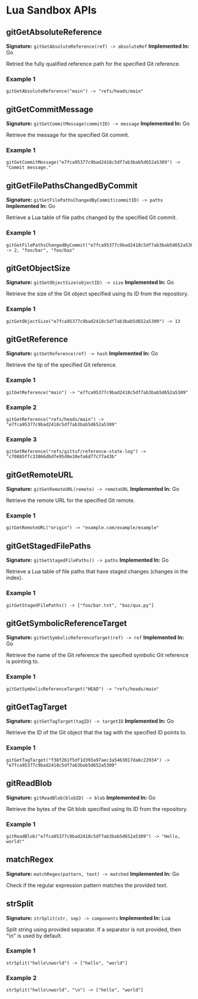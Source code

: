 # Lua Sandbox APIs

## gitGetAbsoluteReference

**Signature:** `gitGetAbsoluteReference(ref) -> absoluteRef`
**Implemented In:** Go

Retried the fully qualified reference path for the specified Git reference.

### Example 1

```
gitGetAbsoluteReference("main") -> "refs/heads/main"
```

## gitGetCommitMessage

**Signature:** `gitGetCommitMessage(commitID) -> message`
**Implemented In:** Go

Retrieve the message for the specified Git commit.

### Example 1

```
gitGetCommitMessage("e7fca95377c9bad2418c5df7ab3bab5d652a5309") -> "Commit message."
```

## gitGetFilePathsChangedByCommit

**Signature:** `gitGetFilePathsChangedByCommit(commitID) -> paths`
**Implemented In:** Go

Retrieve a Lua table of file paths changed by the specified Git commit.

### Example 1

```
gitGetFilePathsChangedByCommit("e7fca95377c9bad2418c5df7ab3bab5d652a5309") -> 2, "foo/bar", "foo/baz"
```

## gitGetObjectSize

**Signature:** `gitGetObjectSize(objectID) -> size`
**Implemented In:** Go

Retrieve the size of the Git object specified using its ID from the repository.

### Example 1

```
gitGetObjectSize("e7fca95377c9bad2418c5df7ab3bab5d652a5309") -> 13
```

## gitGetReference

**Signature:** `gitGetReference(ref) -> hash`
**Implemented In:** Go

Retrieve the tip of the specified Git reference.

### Example 1

```
gitGetReference("main") -> "e7fca95377c9bad2418c5df7ab3bab5d652a5309"
```

### Example 2

```
gitGetReference("refs/heads/main") -> "e7fca95377c9bad2418c5df7ab3bab5d652a5309"
```

### Example 3

```
gitGetReference("refs/gittuf/reference-state-log") -> "c70885ffc33866dbdfe95d0e10efa6d77c77a43b"
```

## gitGetRemoteURL

**Signature:** `gitGetRemoteURL(remote) -> remoteURL`
**Implemented In:** Go

Retrieve the remote URL for the specified Git remote.

### Example 1

```
gitGetRemoteURL("origin") -> "example.com/example/example"
```

## gitGetStagedFilePaths

**Signature:** `gitGetStagedFilePaths() -> paths`
**Implemented In:** Go

Retrieve a Lua table of file paths that have staged changes (changes in the index).

### Example 1

```
gitGetStagedFilePaths() -> ["foo/bar.txt", "baz/qux.py"]
```

## gitGetSymbolicReferenceTarget

**Signature:** `gitGetSymbolicReferenceTarget(ref) -> ref`
**Implemented In:** Go

Retrieve the name of the Git reference the specified symbolic Git reference is pointing to.

### Example 1

```
gitGetSymbolicReferenceTarget("HEAD") -> "refs/heads/main"
```

## gitGetTagTarget

**Signature:** `gitGetTagTarget(tagID) -> targetID`
**Implemented In:** Go

Retrieve the ID of the Git object that the tag with the specified ID points to.

### Example 1

```
gitGetTagTarget("f38f261f5df1d393a97aec3a5463017da6c22934") ->  "e7fca95377c9bad2418c5df7ab3bab5d652a5309"
```

## gitReadBlob

**Signature:** `gitReadBlob(blobID) -> blob`
**Implemented In:** Go

Retrieve the bytes of the Git blob specified using its ID from the repository.

### Example 1

```
gitReadBlob("e7fca95377c9bad2418c5df7ab3bab5d652a5309") -> "Hello, world!"
```

## matchRegex

**Signature:** `matchRegex(pattern, text) -> matched`
**Implemented In:** Go

Check if the regular expression pattern matches the provided text.

## strSplit

**Signature:** `strSplit(str, sep) -> components`
**Implemented In:** Lua

Split string using provided separator. If a separator is not provided, then "\n" is used by default.

### Example 1

```
strSplit("hello\nworld") -> ["hello", "world"]
```

### Example 2

```
strSplit("hello\nworld", "\n") -> ["hello", "world"]
```
